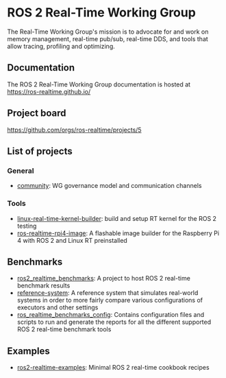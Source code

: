 # ROS 2 Real-Time Working Group

The Real-Time Working Group's mission is to advocate for and work on memory management, real-time pub/sub, real-time DDS, and tools that allow tracing, profiling and optimizing.

## Documentation

The ROS 2 Real-Time Working Group documentation is hosted at https://ros-realtime.github.io/

## Project board

https://github.com/orgs/ros-realtime/projects/5

## List of projects

### General

- [community](https://github.com/ros-realtime/community): WG governance model and communication channels

### Tools
- [linux-real-time-kernel-builder](https://github.com/ros-realtime/linux-real-time-kernel-builder): build and setup RT kernel for the ROS 2 testing
- [ros-realtime-rpi4-image](https://github.com/ros-realtime/ros-realtime-rpi4-image): A flashable image builder for the Raspberry Pi 4 with ROS 2 and Linux RT preinstalled

## Benchmarks
- [ros2_realtime_benchmarks](https://github.com/ros-realtime/ros2_realtime_benchmarks): A project to host ROS 2 real-time benchmark results
- [reference-system](https://github.com/ros-realtime/reference-system): A reference system that simulates real-world systems in order to more fairly compare various configurations of executors and other settings
- [ros_realtime_benchmarks_config](https://github.com/ros-realtime/ros_realtime_benchmarks_config): Contains configuration files and scripts to run and generate the reports for all the different supported ROS 2 real-time benchmark tools

## Examples

- [ros2-realtime-examples](https://github.com/ros-realtime/ros2-realtime-examples): Minimal ROS 2 real-time cookbook recipes 


